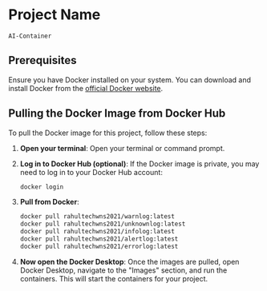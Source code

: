 # Project Name
    AI-Container

## Prerequisites
Ensure you have Docker installed on your system. You can download and install Docker from the [official Docker website](https://www.docker.com/get-started).

## Pulling the Docker Image from Docker Hub

To pull the Docker image for this project, follow these steps:

1. **Open your terminal**: 
   Open your terminal or command prompt.

2. **Log in to Docker Hub (optional)**:
   If the Docker image is private, you may need to log in to your Docker Hub account:
   ```sh
   docker login

3. **Pull from Docker**:
    ```sh
   docker pull rahultechwns2021/warnlog:latest
   docker pull rahultechwns2021/unknownlog:latest
   docker pull rahultechwns2021/infolog:latest
   docker pull rahultechwns2021/alertlog:latest
   docker pull rahultechwns2021/errorlog:latest

4. **Now open the Docker Desktop**:
Once the images are pulled, open Docker Desktop, navigate to the "Images" section, and run the containers. This will start the containers for your project.


